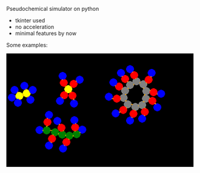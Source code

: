 Pseudochemical simulator on python 
- tkinter used
- no acceleration
- minimal features by now

Some examples:

!["demopic 1](images/demopic1.PNG?raw=true )
